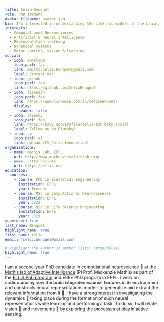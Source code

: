 ```yaml
---
title: Célia Benquet
role: PhD student
avatar_filename: avatar.jpg
bio: I'm interested in understanding the internal models of the brain, related to higher processings such as learning or decision-making. 
interests:
  - Computational Neurosciences
  - Artificial & neural intelligence
  - Representation learning
  - Dynamical systems
  - Motor control, vision & learning
social:
  - icon: envelope
    icon_pack: fas
    link: mailto:celia.benquet@gmail.com
    label: Contact me!
  - icon: github
    icon_pack: fab
    link: https://github.com/CeliaBenquet
  - icon: linkedin
    icon_pack: fab
    link: https://www.linkedin.com/in/celiabenquet/
    display:
      header: false
  - icon: bluesky
    icon_pack: fab
    link: https://bsky.app/profile/celia-bqt.bsky.social
    label: Follow me on Bluesky!
  - icon: cv
    icon_pack: ai
    link: uploads/CV_Celia_Benquet.pdf
organizations:
  - name: Mathis Lab, EPFL
    url: http://www.mackenziemathislab.org/
  - name: ELLIS Society
    url: https://ellis.eu/
education:
  courses:
    - course: PhD in Electrical Engineering
      institution: EPFL
      year: Present
    - course: MSc in Computational Neurosciences
      institution: EPFL
      year: 2022
    - course: BSc in Life Science Engineering
      institution: EPFL
      year: 2019
superuser: true
last_name: Benquet
highlight_name: true
first_name: Célia
email: "celia.benquet@gmail.com"

# Highlight the author in author lists? (true/false)
highlight_name: true
---
```


I am a second-year PhD candidate in computational neuroscience 🧠 at the [Mathis lab of Adaptive Intelligence](http://www.mackenziemathislab.org/) (PI Prof. Mackenzie Mathis) as part of the [ELLIS PhD program](https://ellis.eu/) and EDEE PhD program in EPFL. I work on understanding how the brain integrates external features in its environment and constructs neural representations models to generalize and extract the relevant information from it 🧩. I have a strong interest in investigating the dynamics 💫 taking place during the formation of such neural representations while learning and performing a task. To do so, I will relate vision 👀 and movements 💪 by exploring the processes at play in active sensing.